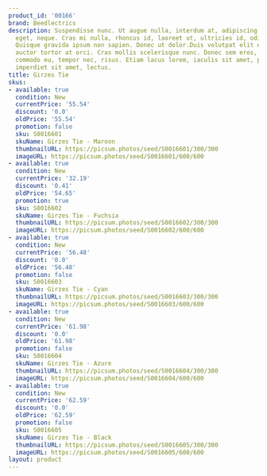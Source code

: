 ```yaml
---
product_id: '00166'
brand: Beedlectrics
description: Suspendisse nunc. Ut augue nulla, interdum at, adipiscing non, tristique
  eget, neque. Cras mi nulla, rhoncus id, laoreet ut, ultricies id, odio.Donec imperdiet.
  Quisque gravida ipsum non sapien. Donec ut dolor.Duis volutpat elit et erat. Vestibulum
  auctor tortor at orci. Cras mollis scelerisque nunc. Donec sem eros, ornare ut,
  commodo eu, tempor nec, risus. Etiam lacus lorem, iaculis sit amet, pharetra quis,
  imperdiet sit amet, lectus.
title: Girzes Tie
skus:
- available: true
  condition: New
  currentPrice: '55.54'
  discount: '0.0'
  oldPrice: '55.54'
  promotion: false
  sku: S0016601
  skuName: Girzes Tie - Maroon
  thumbnailURL: https://picsum.photos/seed/S0016601/300/300
  imageURL: https://picsum.photos/seed/S0016601/600/600
- available: true
  condition: New
  currentPrice: '32.19'
  discount: '0.41'
  oldPrice: '54.65'
  promotion: true
  sku: S0016602
  skuName: Girzes Tie - Fuchsia
  thumbnailURL: https://picsum.photos/seed/S0016602/300/300
  imageURL: https://picsum.photos/seed/S0016602/600/600
- available: true
  condition: New
  currentPrice: '56.48'
  discount: '0.0'
  oldPrice: '56.48'
  promotion: false
  sku: S0016603
  skuName: Girzes Tie - Cyan
  thumbnailURL: https://picsum.photos/seed/S0016603/300/300
  imageURL: https://picsum.photos/seed/S0016603/600/600
- available: true
  condition: New
  currentPrice: '61.98'
  discount: '0.0'
  oldPrice: '61.98'
  promotion: false
  sku: S0016604
  skuName: Girzes Tie - Azure
  thumbnailURL: https://picsum.photos/seed/S0016604/300/300
  imageURL: https://picsum.photos/seed/S0016604/600/600
- available: true
  condition: New
  currentPrice: '62.59'
  discount: '0.0'
  oldPrice: '62.59'
  promotion: false
  sku: S0016605
  skuName: Girzes Tie - Black
  thumbnailURL: https://picsum.photos/seed/S0016605/300/300
  imageURL: https://picsum.photos/seed/S0016605/600/600
layout: product
---
```

